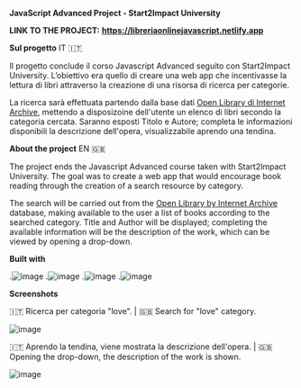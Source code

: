 **JavaScript Advanced Project - Start2Impact University**

**LINK TO THE PROJECT:**  **https://libreriaonlinejavascript.netlify.app**

**Sul progetto**
IT 🇮🇹

Il progetto conclude il corso Javascript Advanced seguito con Start2Impact University.
L’obiettivo era quello di creare una web app che incentivasse la lettura di libri attraverso la creazione di una risorsa di ricerca per categorie.

La ricerca sarà effettuata partendo dalla base dati [Open Library di Internet Archive](https://openlibrary.org/), mettendo a disposizoine dell'utente un elenco di libri secondo la categoria cercata.
Saranno esposti Titolo  e Autore; completa le informazioni disponibili la descrizione dell'opera, visualizzabile aprendo una tendina.

**About the project**
EN 🇬🇧

The project ends the Javascript Advanced course taken with Start2Impact University.
The goal was to create a web app that would encourage book reading through the creation of a search resource by category.

The search will be carried out from the [Open Library by Internet Archive](https://openlibrary.org/) database, making available to the user a list of books according to the searched category.
Title and Author will be displayed; completing the available information will be the description of the work, which can be viewed by opening a drop-down.

**Built with**

.![image](https://img.shields.io/badge/HTML5-E34F26?style=for-the-badge&logo=html5&logoColor=white)
.![image](https://img.shields.io/badge/CSS3-1572B6?style=for-the-badge&logo=css3&logoColor=white)
.![image](https://img.shields.io/badge/JavaScript-323330?style=for-the-badge&logo=javascript&logoColor=F7DF1E) 
.![image](https://img.shields.io/badge/axios-671ddf?&style=for-the-badge&logo=axios&logoColor=white)

**Screenshots**

🇮🇹 Ricerca per categoria "love". |
🇬🇧 Search for "love" category.

![image](https://github.com/user-attachments/assets/0da59874-eb09-4184-bcb3-be4cbe36c6a6)

🇮🇹 Aprendo la tendina, viene mostrata la descrizione dell'opera. |
🇬🇧 Opening the drop-down, the description of the work is shown.

![image](https://github.com/user-attachments/assets/94848977-02b0-4cb0-8d81-dbccad768338)

